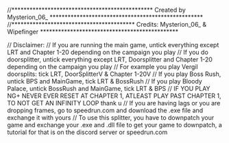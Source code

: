 //*********************************************** Created by Mysterion_06_ ***************************************************
//***************************************** Credits: Mysterion_06_ & Wipefinger **********************************************


//                                                       Disclaimer: 
//                 If you are running the main game, untick everything except LRT and Chapter 1-20 depending on the campaign you play
//                 If you do doorsplitter, untick everything except LRT, Doorsplitter and Chapter 1-20 depending on the campaign you play
//                 For example you play Vergil doorsplits: tick LRT, DoorSplitterV & Chapter 1-20V
//                 If you play Boss Rush, untick BPS and MainGame, tick LRT & BossRush
//                 If you play Bloody Palace, untick BossRush and MainGame, tick LRT & BPS
//                 IF YOU PLAY NG+ NEVER EVER RESET AT CHAPTER 1, ATLEAST PLAY PAST CHAPTER 1, TO NOT GET AN INFINITY LOOP thank u
//                 If you are having lags or you are dropping frames, go to speedrun.com and download the .exe file and exchange it with yours
//                 To use this splitter, you have to downpatch your game and exchange your .exe and .dll file to get your game to downpatch, a tutorial for that is on the discord server or speedrun.com
